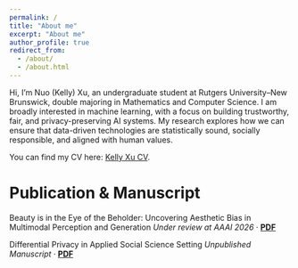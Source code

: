 ```yaml
---
permalink: /
title: "About me"
excerpt: "About me"
author_profile: true
redirect_from: 
  - /about/
  - /about.html
---
```


Hi, I’m Nuo (Kelly) Xu, an undergraduate student at Rutgers University–New Brunswick, double majoring in Mathematics and Computer Science. I am broadly interested in machine learning, with a focus on building trustworthy, fair, and privacy-preserving AI systems. My research explores how we can ensure that data-driven technologies are statistically sound, socially responsible, and aligned with human values.

You can find my CV here: [Kelly Xu CV](../assets/Kelly_Xu_CV.pdf).

# Publication & Manuscript

Beauty is in the Eye of the Beholder: Uncovering Aesthetic Bias in Multimodal Perception and Generation 
*Under review at AAAI 2026* · [**PDF**](../assets/Beauty_is_in_the_Eye_of_.pdf)

Differential Privacy in Applied Social Science Setting 
*Unpublished Manuscript* · [**PDF**](../assets/Differential_Privacy_Applied_Social_Science.pdf)
